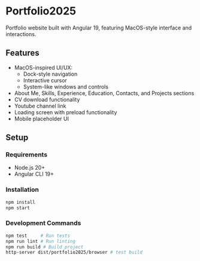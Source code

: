# Portfolio2025

Portfolio website built with Angular 19, featuring MacOS-style interface and interactions.

## Features

- MacOS-inspired UI/UX:
  - Dock-style navigation
  - Interactive cursor
  - System-like windows and controls
- About Me, Skills, Experience, Education, Contacts, and Projects sections
- CV download functionality
- Youtube channel link
- Loading screen with preload functionality
- Mobile placeholder UI

## Setup

### Requirements
- Node.js 20+
- Angular CLI 19+

### Installation
```bash
npm install
npm start
```

### Development Commands
```bash
npm test     # Run tests
npm run lint # Run linting
npm run build # Build project
http-server dist/portfolio2025/browser # test build
```
